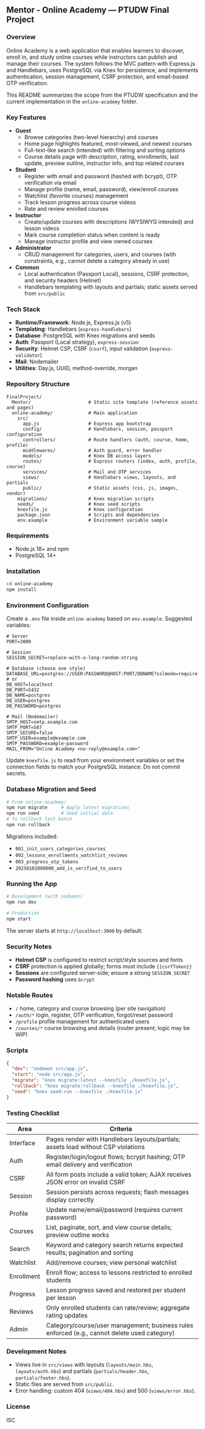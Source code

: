 ## Mentor - Online Academy — PTUDW Final Project

### Overview
Online Academy is a web application that enables learners to discover, enroll in, and study online courses while instructors can publish and manage their courses. The system follows the MVC pattern with Express.js and Handlebars, uses PostgreSQL via Knex for persistence, and implements authentication, session management, CSRF protection, and email-based OTP verification.

This README summarizes the scope from the PTUDW specification and the current implementation in the `online-academy` folder.

### Key Features
- **Guest**
  - Browse categories (two-level hierarchy) and courses
  - Home page highlights featured, most-viewed, and newest courses
  - Full-text-like search (intended) with filtering and sorting options
  - Course details page with description, rating, enrollments, last update, preview outline, instructor info, and top related courses
- **Student**
  - Register with email and password (hashed with bcrypt), OTP verification via email
  - Manage profile (name, email, password), view/enroll courses
  - Watchlist (favorite courses) management
  - Track lesson progress across course videos
  - Rate and review enrolled courses
- **Instructor**
  - Create/update courses with descriptions (WYSIWYG intended) and lesson videos
  - Mark course completion status when content is ready
  - Manage instructor profile and view owned courses
- **Administrator**
  - CRUD management for categories, users, and courses (with constraints, e.g., cannot delete a category already in use)
- **Common**
  - Local authentication (Passport Local), sessions, CSRF protection, and security headers (Helmet)
  - Handlebars templating with layouts and partials; static assets served from `src/public`

### Tech Stack
- **Runtime/Framework**: Node.js, Express.js (v5)
- **Templating**: Handlebars (`express-handlebars`)
- **Database**: PostgreSQL with Knex migrations and seeds
- **Auth**: Passport (Local strategy), `express-session`
- **Security**: Helmet CSP, CSRF (`csurf`), input validation (`express-validator`)
- **Mail**: Nodemailer
- **Utilities**: Day.js, UUID, method-override, morgan

### Repository Structure
```
FinalProject/
  Mentor/                     # Static site template (reference assets and pages)
  online-academy/             # Main application
    src/
      app.js                  # Express app bootstrap
      config/                 # Handlebars, session, passport configuration
      controllers/            # Route handlers (auth, course, home, profile)
      middlewares/            # Auth guard, error handler
      models/                 # Knex DB access layers
      routes/                 # Express routers (index, auth, profile, course)
      services/               # Mail and OTP services
      views/                  # Handlebars views, layouts, and partials
      public/                 # Static assets (css, js, images, vendor)
    migrations/               # Knex migration scripts
    seeds/                    # Knex seed scripts
    knexfile.js               # Knex configuration
    package.json              # Scripts and dependencies
    env.example               # Environment variable sample
```

### Requirements
- Node.js 18+ and npm
- PostgreSQL 14+

### Installation
```bash
cd online-academy
npm install
```

### Environment Configuration
Create a `.env` file inside `online-academy` based on `env.example`. Suggested variables:
```env
# Server
PORT=3000

# Session
SESSION_SECRET=replace-with-a-long-random-string

# Database (choose one style)
DATABASE_URL=postgres://USER:PASSWORD@HOST:PORT/DBNAME?sslmode=require
# or
DB_HOST=localhost
DB_PORT=5432
DB_NAME=postgres
DB_USER=postgres
DB_PASSWORD=postgres

# Mail (Nodemailer)
SMTP_HOST=smtp.example.com
SMTP_PORT=587
SMTP_SECURE=false
SMTP_USER=example@example.com
SMTP_PASSWORD=example-password
MAIL_FROM="Online Academy <no-reply@example.com>"
```

Update `knexfile.js` to read from your environment variables or set the connection fields to match your PostgreSQL instance. Do not commit secrets.

### Database Migration and Seed
```bash
# From online-academy/
npm run migrate     # Apply latest migrations
npm run seed        # Seed initial data
# To rollback last batch
npm run rollback
```

Migrations included:
- `001_init_users_categories_courses`
- `002_lessons_enrollments_watchlist_reviews`
- `003_progress_otp_tokens`
- `20250102000000_add_is_verified_to_users`

### Running the App
```bash
# Development (with nodemon)
npm run dev

# Production
npm start
```

The server starts at `http://localhost:3000` by default.

### Security Notes
- **Helmet CSP** is configured to restrict script/style sources and fonts
- **CSRF** protection is applied globally; forms must include `{{csrfToken}}`
- **Sessions** are configured server-side; ensure a strong `SESSION_SECRET`
- **Password hashing** uses `bcrypt`

### Notable Routes
- `/` home, category and course browsing (per site navigation)
- `/auth/*` login, register, OTP verification, forgot/reset password
- `/profile` profile management for authenticated users
- `/courses/*` course browsing and details (router present; logic may be WIP)

### Scripts
```json
{
  "dev": "nodemon src/app.js",
  "start": "node src/app.js",
  "migrate": "knex migrate:latest --knexfile ./knexfile.js",
  "rollback": "knex migrate:rollback --knexfile ./knexfile.js",
  "seed": "knex seed:run --knexfile ./knexfile.js"
}
```

### Testing Checklist
| Area | Criteria |
| --- | --- |
| Interface | Pages render with Handlebars layouts/partials; assets load without CSP violations |
| Auth | Register/login/logout flows; bcrypt hashing; OTP email delivery and verification |
| CSRF | All form posts include a valid token; AJAX receives JSON error on invalid CSRF |
| Session | Session persists across requests; flash messages display correctly |
| Profile | Update name/email/password (requires current password) |
| Courses | List, paginate, sort, and view course details; preview outline works |
| Search | Keyword and category search returns expected results; pagination and sorting |
| Watchlist | Add/remove courses; view personal watchlist |
| Enrollment | Enroll flow; access to lessons restricted to enrolled students |
| Progress | Lesson progress saved and restored per student per lesson |
| Reviews | Only enrolled students can rate/review; aggregate rating updates |
| Admin | Category/course/user management; business rules enforced (e.g., cannot delete used category) |

### Development Notes
- Views live in `src/views` with layouts (`layouts/main.hbs`, `layouts/auth.hbs`) and partials (`partials/header.hbs`, `partials/footer.hbs`).
- Static files are served from `src/public`.
- Error handling: custom 404 (`views/404.hbs`) and 500 (`views/error.hbs`).

### License
ISC


